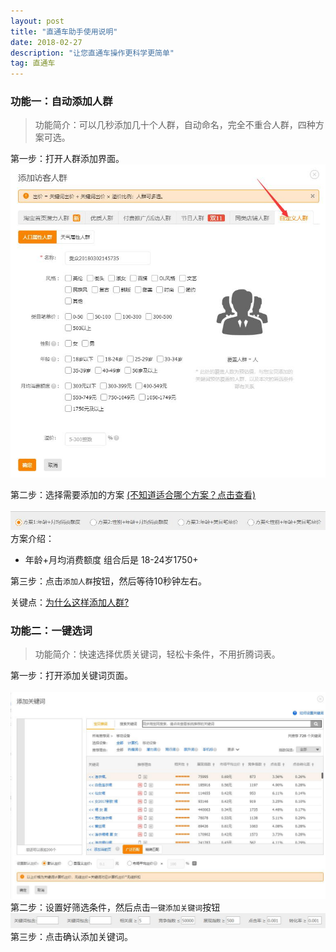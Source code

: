 ```yaml
---
layout: post
title: "直通车助手使用说明"
date: 2018-02-27
description: "让您直通车操作更科学更简单"
tag: 直通车
---   
```




### 功能一：自动添加人群
>功能简介：可以几秒添加几十个人群，自动命名，完全不重合人群，四种方案可选。

第一步：打开人群添加界面。
<br/>
![](/img/直通车助手使用说明/人群添加.jpg)  

第二步：选择需要添加的方案  [(不知道适合哪个方案？点击查看)](https://www.baidu.com)  
<br/>
![](/img/直通车助手使用说明/四个方案.jpg)  
方案介绍：
- 年龄+月均消费额度  组合后是 18-24岁1750+

第三步：点击<code>添加人群</code>按钮，然后等待10秒钟左右。  

关键点：[为什么这样添加人群?](https://www.baidu.com)




### 功能二：一键选词

>功能简介：快速选择优质关键词，轻松卡条件，不用折腾词表。

第一步：打开添加关键词页面。  
<br/>
![](/img/直通车助手使用说明/关键词添加.jpg)
第二步：设置好筛选条件，然后点击<code>一键添加关键词</code>按钮
<br/>
![](/img/直通车助手使用说明/过滤条件.jpg)
第三步：点击确认添加关键词。
